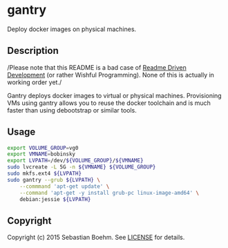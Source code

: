 gantry
======
Deploy docker images on physical machines.

Description
-----------
/Please note that this README is a bad case of
[Readme Driven Development](rdd) (or rather Wishful Programming). None
of this is actually in working order yet./

Gantry deploys docker images to virtual or physical
machines. Provisioning VMs using gantry allows you to reuse the docker
toolchain and is much faster than using debootstrap or similar tools.

Usage
-----
```bash
export VOLUME_GROUP=vg0
export VMNAME=bobinsky
export LVPATH=/dev/${VOLUME_GROUP}/${VMNAME}
sudo lvcreate -L 5G -n ${VMNAME} ${VOLUME_GROUP}
sudo mkfs.ext4 ${LVPATH}
sudo gantry --grub ${LVPATH} \
    --commmand 'apt-get update' \
    --command 'apt-get -y install grub-pc linux-image-amd64' \
    debian:jessie ${LVPATH}
```

Copyright
---------
Copyright (c) 2015 Sebastian Boehm. See [LICENSE](LICENSE) for
details.

[rdd]: http://tom.preston-werner.com/2010/08/23/readme-driven-development.html
